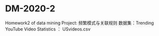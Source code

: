 # DM-2020-2
Homework2 of data mining
Project: 频繁模式与关联规则
数据集：Trending YouTube Video Statistics ： USvideos.csv

